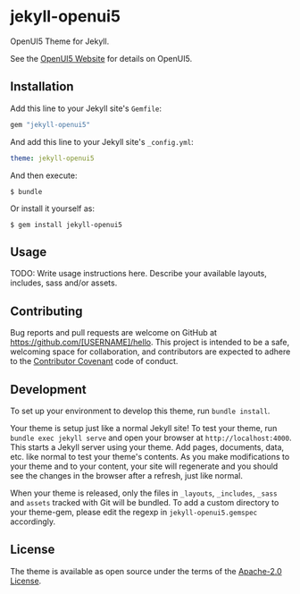 # jekyll-openui5

OpenUI5 Theme for Jekyll.

See the [OpenUI5 Website](https://openui5.org/) for details on OpenUI5.

## Installation

Add this line to your Jekyll site's `Gemfile`:

```ruby
gem "jekyll-openui5"
```

And add this line to your Jekyll site's `_config.yml`:

```yaml
theme: jekyll-openui5
```

And then execute:

    $ bundle

Or install it yourself as:

    $ gem install jekyll-openui5

## Usage

TODO: Write usage instructions here. Describe your available layouts, includes, sass and/or assets.

## Contributing

Bug reports and pull requests are welcome on GitHub at https://github.com/[USERNAME]/hello. This project is intended to be a safe, welcoming space for collaboration, and contributors are expected to adhere to the [Contributor Covenant](http://contributor-covenant.org) code of conduct.

## Development

To set up your environment to develop this theme, run `bundle install`.

Your theme is setup just like a normal Jekyll site! To test your theme, run `bundle exec jekyll serve` and open your browser at `http://localhost:4000`. This starts a Jekyll server using your theme. Add pages, documents, data, etc. like normal to test your theme's contents. As you make modifications to your theme and to your content, your site will regenerate and you should see the changes in the browser after a refresh, just like normal.

When your theme is released, only the files in `_layouts`, `_includes`, `_sass` and `assets` tracked with Git will be bundled.
To add a custom directory to your theme-gem, please edit the regexp in `jekyll-openui5.gemspec` accordingly.

## License

The theme is available as open source under the terms of the [Apache-2.0 License](https://github.com/haslinger/jekyll-openui5/blob/master/LICENSE).
